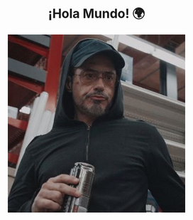 <!-- Header -->
<h1 align="center">¡Hola Mundo! 🌍 </h1>
<p align="center">
  <img style="boder-radius: 20px" src="https://github.com/R7vera/R7vera/blob/main/Profile/star.jpeg" alt="R7vera" width="400" height="400">
</p>

<!---
R7vera/R7vera is a ✨ special ✨ repository because its `README.md` (this file) appears on your GitHub profile.
You can click the Preview link to take a look at your changes.
--->
